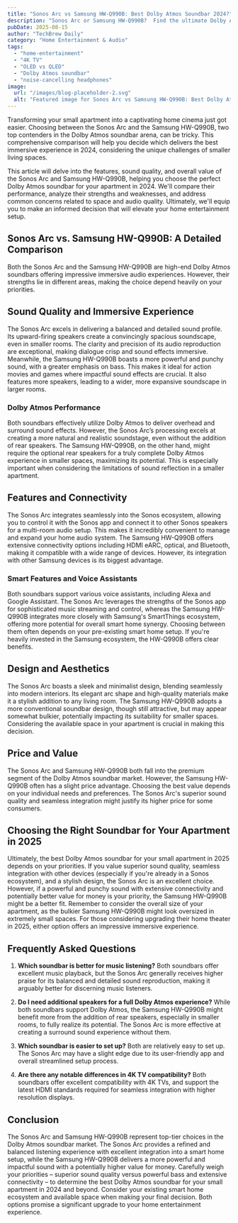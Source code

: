 ```yaml
---
title: "Sonos Arc vs Samsung HW-Q990B: Best Dolby Atmos Soundbar 2024?"
description: "Sonos Arc or Samsung HW-Q990B?  Find the ultimate Dolby Atmos soundbar for your small apartment in 2024.  This complete guide compares sound quality, features, and more.  Read now and choose the best home theater experience!"
pubDate: 2025-08-15
author: "TechBrew Daily"
category: "Home Entertainment & Audio"
tags:
  - "home-entertainment"
  - "4K TV"
  - "OLED vs QLED"
  - "Dolby Atmos soundbar"
  - "noise-cancelling headphones"
image:
  url: "/images/blog-placeholder-2.svg"
  alt: "Featured image for Sonos Arc vs Samsung HW-Q990B: Best Dolby Atmos Soundbar 2024?"
---
```


Transforming your small apartment into a captivating home cinema just got easier.  Choosing between the Sonos Arc and the Samsung HW-Q990B, two top contenders in the Dolby Atmos soundbar arena, can be tricky. This comprehensive comparison will help you decide which delivers the best immersive experience in 2024, considering the unique challenges of smaller living spaces.

This article will delve into the features, sound quality, and overall value of the Sonos Arc and Samsung HW-Q990B, helping you choose the perfect Dolby Atmos soundbar for your apartment in 2024. We'll compare their performance, analyze their strengths and weaknesses, and address common concerns related to space and audio quality.  Ultimately, we'll equip you to make an informed decision that will elevate your home entertainment setup.

## Sonos Arc vs. Samsung HW-Q990B: A Detailed Comparison

Both the Sonos Arc and the Samsung HW-Q990B are high-end Dolby Atmos soundbars offering impressive immersive audio experiences. However, their strengths lie in different areas, making the choice depend heavily on your priorities.

## Sound Quality and Immersive Experience

The Sonos Arc excels in delivering a balanced and detailed sound profile. Its upward-firing speakers create a convincingly spacious soundscape, even in smaller rooms.  The clarity and precision of its audio reproduction are exceptional, making dialogue crisp and sound effects immersive.  Meanwhile, the Samsung HW-Q990B boasts a more powerful and punchy sound, with a greater emphasis on bass. This makes it ideal for action movies and games where impactful sound effects are crucial.  It also features more speakers, leading to a wider, more expansive soundscape in larger rooms.

### Dolby Atmos Performance

Both soundbars effectively utilize Dolby Atmos to deliver overhead and surround sound effects. However, the Sonos Arc’s processing excels at creating a more natural and realistic soundstage, even without the addition of rear speakers.  The Samsung HW-Q990B, on the other hand, might require the optional rear speakers for a truly complete Dolby Atmos experience in smaller spaces, maximizing its potential. This is especially important when considering the limitations of sound reflection in a smaller apartment.

## Features and Connectivity

The Sonos Arc integrates seamlessly into the Sonos ecosystem, allowing you to control it with the Sonos app and connect it to other Sonos speakers for a multi-room audio setup. This makes it incredibly convenient to manage and expand your home audio system. The Samsung HW-Q990B offers extensive connectivity options including HDMI eARC, optical, and Bluetooth, making it compatible with a wide range of devices. However, its integration with other Samsung devices is its biggest advantage.


### Smart Features and Voice Assistants

Both soundbars support various voice assistants, including Alexa and Google Assistant. The Sonos Arc leverages the strengths of the Sonos app for sophisticated music streaming and control, whereas the Samsung HW-Q990B integrates more closely with Samsung's SmartThings ecosystem, offering more potential for overall smart home synergy. Choosing between them often depends on your pre-existing smart home setup.  If you're heavily invested in the Samsung ecosystem, the HW-Q990B offers clear benefits.

## Design and Aesthetics

The Sonos Arc boasts a sleek and minimalist design, blending seamlessly into modern interiors. Its elegant arc shape and high-quality materials make it a stylish addition to any living room. The Samsung HW-Q990B adopts a more conventional soundbar design, though still attractive, but may appear somewhat bulkier, potentially impacting its suitability for smaller spaces.  Considering the available space in your apartment is crucial in making this decision.


## Price and Value

The Sonos Arc and Samsung HW-Q990B both fall into the premium segment of the Dolby Atmos soundbar market. However, the Samsung HW-Q990B often has a slight price advantage. Choosing the best value depends on your individual needs and preferences. The Sonos Arc's superior sound quality and seamless integration might justify its higher price for some consumers.

##  Choosing the Right Soundbar for Your Apartment in 2025


Ultimately, the best Dolby Atmos soundbar for your small apartment in 2025 depends on your priorities. If you value superior sound quality, seamless integration with other devices (especially if you're already in a Sonos ecosystem), and a stylish design, the Sonos Arc is an excellent choice. However, if a powerful and punchy sound with extensive connectivity and potentially better value for money is your priority, the Samsung HW-Q990B might be a better fit. Remember to consider the overall size of your apartment, as the bulkier Samsung HW-Q990B might look oversized in extremely small spaces. For those considering upgrading their home theater in 2025, either option offers an impressive immersive experience.


## Frequently Asked Questions

1. **Which soundbar is better for music listening?** Both soundbars offer excellent music playback, but the Sonos Arc generally receives higher praise for its balanced and detailed sound reproduction, making it arguably better for discerning music listeners.

2. **Do I need additional speakers for a full Dolby Atmos experience?**  While both soundbars support Dolby Atmos, the Samsung HW-Q990B might benefit more from the addition of rear speakers, especially in smaller rooms, to fully realize its potential. The Sonos Arc is more effective at creating a surround sound experience without them.

3. **Which soundbar is easier to set up?** Both are relatively easy to set up.  The Sonos Arc may have a slight edge due to its user-friendly app and overall streamlined setup process.

4. **Are there any notable differences in 4K TV compatibility?**  Both soundbars offer excellent compatibility with 4K TVs, and support the latest HDMI standards required for seamless integration with higher resolution displays.


## Conclusion

The Sonos Arc and Samsung HW-Q990B represent top-tier choices in the Dolby Atmos soundbar market.  The Sonos Arc provides a refined and balanced listening experience with excellent integration into a smart home setup,  while the Samsung HW-Q990B delivers a more powerful and impactful sound with a potentially higher value for money. Carefully weigh your priorities – superior sound quality versus powerful bass and extensive connectivity – to determine the best Dolby Atmos soundbar for your small apartment in 2024 and beyond.  Consider your existing smart home ecosystem and available space when making your final decision.  Both options promise a significant upgrade to your home entertainment experience.